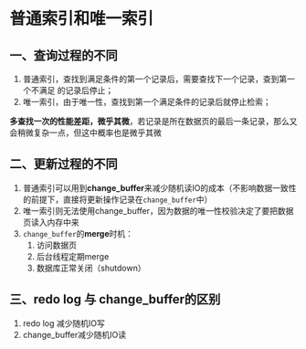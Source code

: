 # 普通索引和唯一索引

## 一、查询过程的不同

1. 普通索引，查找到满足条件的第一个记录后，需要查找下一个记录，查到第一个不满足
   的记录后停止；
2. 唯一索引，由于唯一性，查找到第一个满足条件的记录后就停止检索；

**多查找一次的性能差距，微乎其微**，若记录是所在数据页的最后一条记录，那么又会稍微复杂一点，但这中概率也是微乎其微

## 二、更新过程的不同

1. 普通索引可以用到**change_buffer**来减少随机读IO的成本（不影响数据一致性的前提下，直接将更新操作记录在`change_buffer`中）
2. 唯一索引则无法使用change_buffer，因为数据的唯一性校验决定了要把数据页读入内存中来
3. `change_buffer`的**merge**时机：
   1. 访问数据页
   2. 后台线程定期merge
   3. 数据库正常关闭（shutdown）
   
## 三、redo log 与 change_buffer的区别

1. redo log 减少随机IO写
2. change_buffer减少随机IO读
